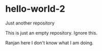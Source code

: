 # hello-world-2
Just another repository

This is just an empty repository. Ignore this.

Ranjan here I don't know what I am doing.
